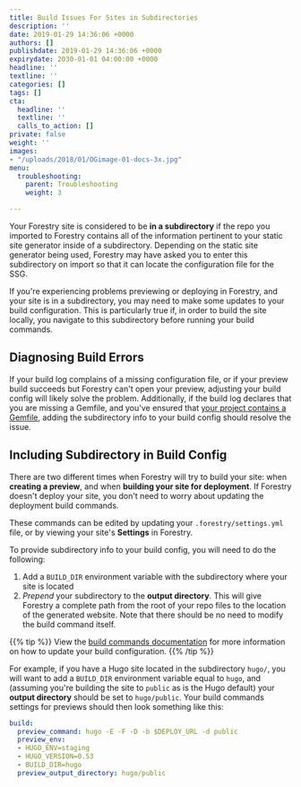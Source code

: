 ```yaml
---
title: Build Issues For Sites in Subdirectories
description: ''
date: 2019-01-29 14:36:06 +0000
authors: []
publishdate: 2019-01-29 14:36:06 +0000
expirydate: 2030-01-01 04:00:00 +0000
headline: ''
textline: ''
categories: []
tags: []
cta:
  headline: ''
  textline: ''
  calls_to_action: []
private: false
weight: ''
images:
- "/uploads/2018/01/OGimage-01-docs-3x.jpg"
menu:
  troubleshooting:
    parent: Troubleshooting
    weight: 3

---
```

Your Forestry site is considered to be **in a subdirectory** if the repo you imported to Forestry contains all of the information pertinent to your static site generator inside of a subdirectory. Depending on the static site generator being used, Forestry may have asked you to enter this subdirectory on import so that it can locate the configuration file for the SSG.

If you're experiencing problems previewing or deploying in Forestry, and your site is in a subdirectory, you may need to make some updates to your build configuration. This is particularly true if, in order to build the site locally, you navigate to this subdirectory before running your build commands.

## Diagnosing Build Errors

If your build log complains of a missing configuration file, or if your preview build succeeds but Forestry can't open your preview, adjusting your build config will likely solve the problem. Additionally, if the build log declares that you are missing a Gemfile, and you've ensured that [your project contains a Gemfile](/docs/troubleshooting/could-not-locate-gemfile-or-bundle-directory/), adding the subdirectory info to your build config should resolve the issue.



## Including Subdirectory in Build Config

There are two different times when Forestry will try to build your site: when **creating a preview**, and when **building your site for deployment**. If Forestry doesn't deploy your site, you don't need to worry about updating the deployment build commands.

These commands can be edited by updating your `.forestry/settings.yml` file, or by viewing your site's **Settings** in Forestry.

To provide subdirectory info to your build config, you will need to do the following:

1. Add a `BUILD_DIR` environment variable with the subdirectory where your site is located
2. *Prepend* your subdirectory to the **output directory**. This will give Forestry a complete path from the root of your repo files to the location of the generated website. Note that there should be no need to modify the build command itself.

{{% tip %}}
View the [build commands documentation](/docs/settings/build-commands/) for more information on how to update your build configuration.
{{% /tip %}}

For example, if you have a Hugo site located in the subdirectory `hugo/`, you will want to add a `BUILD_DIR` environment variable equal to `hugo`, and (assuming you're building the site to `public` as is the Hugo default) your **output directory** should be set to `hugo/public`. Your build commands settings for previews should then look something like this:

```yaml
build:
  preview_command: hugo -E -F -D -b $DEPLOY_URL -d public
  preview_env:
  - HUGO_ENV=staging
  - HUGO_VERSION=0.53
  - BUILD_DIR=hugo
  preview_output_directory: hugo/public
```
